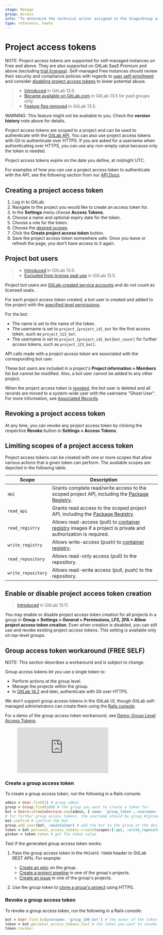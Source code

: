 ```yaml
---
stage: Manage
group: Access
info: "To determine the technical writer assigned to the Stage/Group associated with this page, see https://about.gitlab.com/handbook/engineering/ux/technical-writing/#assignments"
type: reference, howto
---
```


# Project access tokens

NOTE:
Project access tokens are supported for self-managed instances on Free and above. They are also supported on GitLab SaaS Premium and above (excluding [trial licenses](https://about.gitlab.com/free-trial/)). Self-managed Free instances should review their security and compliance policies with regards to [user self-enrollment](../../admin_area/settings/sign_up_restrictions.md#disable-new-sign-ups) and consider [disabling project access tokens](#enable-or-disable-project-access-token-creation) to lower potential abuse.

> - [Introduced](https://gitlab.com/gitlab-org/gitlab/-/issues/210181) in GitLab 13.0.
> - [Became available on GitLab.com](https://gitlab.com/gitlab-org/gitlab/-/issues/235765) in GitLab 13.5 for paid groups only.
> - [Feature flag removed](https://gitlab.com/gitlab-org/gitlab/-/issues/235765) in GitLab 13.5.

WARNING:
This feature might not be available to you. Check the **version history** note above for details.

Project access tokens are scoped to a project and can be used to authenticate with the
[GitLab API](../../../api/index.md#personalproject-access-tokens). You can also use
project access tokens with Git to authenticate over HTTPS. If you are asked for a
username when authenticating over HTTPS, you can use any non-empty value because only
the token is needed.

Project access tokens expire on the date you define, at midnight UTC.

For examples of how you can use a project access token to authenticate with the API, see the following section from our [API Docs](../../../api/index.md#personalproject-access-tokens).

## Creating a project access token

1. Log in to GitLab.
1. Navigate to the project you would like to create an access token for.
1. In the **Settings** menu choose **Access Tokens**.
1. Choose a name and optional expiry date for the token.
1. Choose a role for the token.
1. Choose the [desired scopes](#limiting-scopes-of-a-project-access-token).
1. Click the **Create project access token** button.
1. Save the project access token somewhere safe. Once you leave or refresh
   the page, you don't have access to it again.

## Project bot users

> - [Introduced](https://gitlab.com/gitlab-org/gitlab/-/issues/210181) in GitLab 13.0.
> - [Excluded from license seat use](https://gitlab.com/gitlab-org/gitlab/-/issues/223695) in GitLab 13.5.

Project bot users are [GitLab-created service accounts](../../../subscriptions/self_managed/index.md#billable-users) and do not count as licensed seats.

For each project access token created, a bot user is created and added to the project with
the [specified level permissions](../../permissions.md#project-members-permissions).

For the bot:

- The name is set to the name of the token.
- The username is set to `project_{project_id}_bot` for the first access token, such as `project_123_bot`.
- The username is set to `project_{project_id}_bot{bot_count}` for further access tokens, such as `project_123_bot1`.

API calls made with a project access token are associated with the corresponding bot user.

These bot users are included in a project's **Project information > Members** list but cannot be modified. Also, a bot
user cannot be added to any other project.

When the project access token is [revoked](#revoking-a-project-access-token), the bot user is deleted
and all records are moved to a system-wide user with the username "Ghost User". For more
information, see [Associated Records](../../profile/account/delete_account.md#associated-records).

## Revoking a project access token

At any time, you can revoke any project access token by clicking the
respective **Revoke** button in **Settings > Access Tokens**.

## Limiting scopes of a project access token

Project access tokens can be created with one or more scopes that allow various
actions that a given token can perform. The available scopes are depicted in
the following table.

| Scope              |  Description |
| ------------------ |  ----------- |
| `api`              | Grants complete read/write access to the scoped project API, including the [Package Registry](../../packages/package_registry/index.md). |
| `read_api`         | Grants read access to the scoped project API, including the [Package Registry](../../packages/package_registry/index.md). |
| `read_registry`    | Allows read-access (pull) to [container registry](../../packages/container_registry/index.md) images if a project is private and authorization is required. |
| `write_registry`   | Allows write-access (push) to [container registry](../../packages/container_registry/index.md). |
| `read_repository`  | Allows read-only access (pull) to the repository. |
| `write_repository` | Allows read-write access (pull, push) to the repository. |

## Enable or disable project access token creation

> [Introduced](https://gitlab.com/gitlab-org/gitlab/-/issues/287707) in GitLab 13.11.

You may enable or disable project access token creation for all projects in a group in **Group > Settings > General > Permissions, LFS, 2FA > Allow project access token creation**.
Even when creation is disabled, you can still use and revoke existing project access tokens.
This setting is available only on top-level groups.

## Group access token workaround **(FREE SELF)**

NOTE:
This section describes a workaround and is subject to change.

Group access tokens let you use a single token to:

- Perform actions at the group level.
- Manage the projects within the group.
- In [GitLab 14.2](https://gitlab.com/gitlab-org/gitlab/-/issues/330718) and later, authenticate
  with Git over HTTPS.

We don't support group access tokens in the GitLab UI, though GitLab self-managed
administrators can create them using the [Rails console](../../../administration/operations/rails_console.md).

<div class="video-fallback">
  For a demo of the group access token workaround, see <a href="https://www.youtube.com/watch?v=W2fg1P1xmU0">Demo: Group Level Access Tokens</a>.
</div>
<figure class="video-container">
  <iframe src="https://www.youtube.com/embed/W2fg1P1xmU0" frameborder="0" allowfullscreen="true"> </iframe>
</figure>

### Create a group access token

To create a group access token, run the following in a Rails console:

```ruby
admin = User.find(1) # group admin
group = Group.find(109) # the group you want to create a token for
bot = Users::CreateService.new(admin, { name: 'group_token', username: "group_#{group.id}_bot", email: "group_#{group.id}_bot@example.com", user_type: :project_bot }).execute # create the group bot user
# for further group access tokens, the username should be group_#{group.id}_bot#{bot_count}, e.g. group_109_bot2, and their email should be group_109_bot2@example.com
bot.confirm # confirm the bot
group.add_user(bot, :maintainer) # add the bot to the group at the desired access level
token = bot.personal_access_tokens.create(scopes:[:api, :write_repository], name: 'group_token') # give it a PAT
gtoken = token.token # get the token value
```

Test if the generated group access token works:

1. Pass the group access token in the `PRIVATE-TOKEN` header to GitLab REST APIs. For example:

   - [Create an epic](../../../api/epics.md#new-epic) on the group.
   - [Create a project pipeline](../../../api/pipelines.md#create-a-new-pipeline)
     in one of the group's projects.
   - [Create an issue](../../../api/issues.md#new-issue) in one of the group's projects.

1. Use the group token to [clone a group's project](../../../gitlab-basics/start-using-git.md#clone-with-https)
   using HTTPS.

### Revoke a group access token

To revoke a group access token, run the following in a Rails console:

```ruby
bot = User.find_by(username: 'group_109_bot') # the owner of the token you want to revoke
token = bot.personal_access_tokens.last # the token you want to revoke
token.revoke!
```
